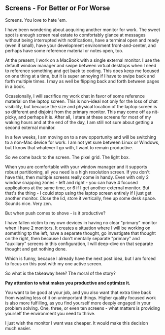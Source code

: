 ## Screens - For Better or For Worse

Screens. You love to hate 'em. 

I have been wondering about acquiring another monitor for work. The sweet spot is enough screen real estate to comfortably glance at messages without being interrupted with notifications, have a terminal open and ready (even if small), have your development environment front-and-center, and perhaps have some reference material or notes open, too. 

At the present, I work on a MacBook with a single external monitor. I use the default window manager and swipe between virtual desktops when I need to reference something and get back to coding. This does keep me focused on one thing at a time, but it is super annoying if I have to swipe back and forth multiple times. I may as well be flipping back and forth between pages in a book.

Ocassionally, I will sacrifice my work chat in favor of some reference material on the laptop screen. This is non-ideal not only for the loss of chat visibility, but because the size and physical location of the laptop screen is so different and disjoint from the primary monitor. This may come off as nit-picky, and perhaps it is. After all, I stare at these screens for most of my waking hours and at the end of the day, I am still not sure about getting a second external monitor.

In a few weeks, I am moving on to a new opportunity and will be switching to a non-Mac device for work. I am not yet sure between Linux or Windows, but I know that whatever I go with, I want to remain productive. 

So we come back to the screen. The pixel grid. The light box.

When you are comfortable with your window manager and it supports robust partitioning, all you need is a high resolution screen. If you don't have this, then multiple screens really come in handy. Even with only 2 window snapping zones - left and right - you can have 4 focused applications at the same time, or 6 if I get another external monitor. But that's the thing - I could stop using the laptop screen entirely if I just get another monitor. Close the lid, store it vertically, free up some desk space. Sounds nice. Very zen.

But when push comes to shove - is it productive?

I have fallen victim to my own devices in having no clear "primary" monitor when I have 2 monitors. It creates a situation where I will be working on something tp the left, have a separate thought, go investigate that thought on the right, then because I don't mentally separate "primary" and "auxiliary" screens in this configuration, I will deep-dive on that separate thought and get nothing done. 

Which is funny, because I already have the next post idea, but I am forced to focus on this post with my one active screen.

So what is the takeaway here? The moral of the story? 

**Pay attention to what makes you productive and optimize it.**

You want to be good at your job, and you also want that extra time back from wasting less of it on unimportant things. Higher quality focused work is also more fulfilling, as you find yourself more deeply engaged in your problem solving. One, three, or even ten screens - what matters is providing yourself the environment you need to thrive.

I just wish the monitor I want was cheaper. It would make this decision much easier.
